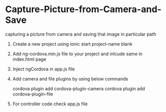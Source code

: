 # Capture-Picture-from-Camera-and-Save
capturing a picture from camera and saving that image in particular path<br/>
1. Create a new project using ionic start project-name blank <br/>
2. Add ng-cordova.min.js file to your project and inlcude same in index.html page<br/>
3. Inject ngCordova in app.js file<br/>
4. Add camera and file plugins by using below commands<br/>

    cordova plugin add cordova-plugin-camera
    cordova plugin add cordova-plugin-file
 
5. For controller code check app.js file<br/>
